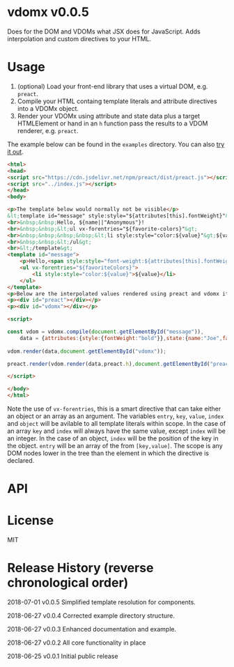 # vdomx v0.0.5

Does for the DOM and VDOMs what JSX does for JavaScript. Adds interpolation and custom directives to your HTML.

# Usage

1) (optional) Load your front-end library that uses a virtual DOM, e.g. `preact`.
3) Compile your HTML containg template literals and attribute directives into a VDOMx object.
4) Render your VDOMx using attribute and state data plus a target HTMLElement or hand in an `h` function pass the results to a VDOM renderer, e.g. `preact`.


The example below can be found in the `examples` directory. You can also <a href="https://anywhichway.github.io/vdomx/examples/preact.html" target="_blank">try it out</a>. 

```html
<html>
<head>
<script src="https://cdn.jsdelivr.net/npm/preact/dist/preact.js"></script>
<script src="../index.js"></script>
</head>
<body>

<p>The template below would normally not be visible</p>
&lt;template id="message" style:style="${attributes[this].fontWeight}"&gt;
<br>&nbsp;&nbsp;Hello, ${name||"Anonymous"}!
<br>&nbsp;&nbsp;&lt;ul vx-forentries="${favorite-colors}"&gt;
<br>&nbsp;&nbsp;&nbsp;&nbsp;&lt;li style:style="color:${value}"&gt;${value}&lt;/li&gt;
<br>&nbsp;&nbsp;&lt;/ul&gt;
<br>&lt;/template&gt;
<template id="message">
	<p>Hello,<span style:style="font-weight:${attributes[this].fontWeight}">&nbsp;${name||"Anonymous"}!</span></p>
	<ul vx-forentries="${favoriteColors}">
		<li style:style="color:${value}">${value}</li>
	</ul>
</template>
<p>Below are the interpolated values rendered using preact and vdomx itself with {attributes:{style:{fontWeight:"bold"}},state:{name:"Joe",favoriteColors:["blue","green"]}} as the replacement object.</p>
<p><div id="preact"></div></p>
<p><div id="vdomx"></div></p>

<script>

const vdom = vdomx.compile(document.getElementById("message")),
	data = {attributes:{style:{fontWeight:"bold"}},state:{name:"Joe",favoriteColors:["blue","green"]}};
	
vdom.render(data,document.getElementById("vdomx"));

preact.render(vdom.render(data,preact.h),document.getElementById("preact"));

</script>

</body>
</html>
```

Note the use of `vx-forentries`, this is a smart directive that can take either an object or an array as an argument. The variables `entry`, `key`, `value`, `index` and `object` will be avilable to all template literals within scope. In the case of an array `key` and `index` will always have the same value, except `index` will be an integer. In the case of an object, `index` will be the position of the key in the object. `entry` will be an array of the from `[key,value]`. The scope is any DOM nodes lower in the tree than the element in which the directive is declared.

# API



# License

MIT

# Release History (reverse chronological order)

2018-07-01 v0.0.5 Simplified template resolution for components.

2018-06-27 v0.0.4 Corrected example directory structure.

2018-06-27 v0.0.3 Enhanced documentation and example.

2018-06-27 v0.0.2 All core functionality in place

2018-06-25 v0.0.1 Initial public release
